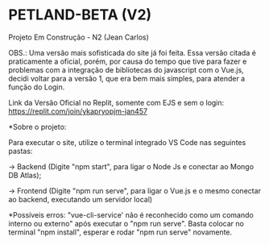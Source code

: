 # PETLAND-BETA (V2)
Projeto Em Construção - N2 (Jean Carlos)

OBS.: Uma versão mais sofisticada do site já foi feita. Essa versão citada é praticamente a oficial, porém, por causa do tempo que tive para fazer e problemas com a integração de bibliotecas do javascript com o Vue.js, decidi voltar para a versão 1, que era bem mais simples, para atender a função do Login.

Link da Versão Oficial no Replit, somente com EJS e sem o login: https://replit.com/join/ykapryopjm-jan457

*Sobre o projeto:

Para executar o site, utilize o terminal integrado VS Code nas seguintes pastas:

 -> Backend (Digite "npm start", para ligar o Node Js e conectar ao Mongo DB Atlas);
 
 -> Frontend (Digite "npm run serve", para ligar o Vue.js e o mesmo conectar ao backend, executando um servidor local)


*Possíveis erros: "vue-cli-service' não é reconhecido como um comando interno ou externo" após executar o "npm run serve". Basta colocar no terminal "npm install", esperar e rodar "npm run serve" novamente.


